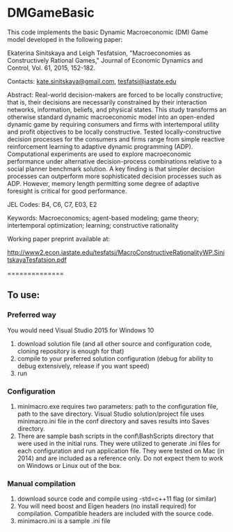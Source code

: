 DMGameBasic
===========

This code implements the basic Dynamic Macroeconomic (DM) Game model developed in the following paper:

Ekaterina Sinitskaya and Leigh Tesfatsion, "Macroeconomies as Constructively Rational Games," Journal of Economic Dynamics and Control, Vol. 61, 2015, 152-182.


Contacts:
kate.sinitskaya@gmail.com, tesfatsi@iastate.edu

Abstract:
Real-world decision-makers are forced to be locally constructive; that is, their decisions are necessarily constrained by their interaction networks, information, beliefs, and physical states. This study transforms an otherwise standard dynamic macroeconomic model into an open-ended dynamic game by requiring consumers and firms with intertemporal utility and profit objectives to be locally constructive. Tested locally-constructive decision processes for the consumers and firms range from simple reactive reinforcement learning to adaptive dynamic programming (ADP). Computational experiments are used to explore macroeconomic performance under alternative decision-process combinations relative to a social planner benchmark solution. A key finding is that simpler decision processes can outperform more sophisticated decision processes such as ADP. However, memory length permitting some degree of adaptive foresight is critical for good performance.

JEL Codes: B4, C6, C7, E03, E2

Keywords:  Macroeconomics; agent-based modeling; game theory; intertemporal optimization; learning; constructive rationality


Working paper preprint available at:

http://www2.econ.iastate.edu/tesfatsi/MacroConstructiveRationalityWP.SinitskayaTesfatsion.pdf


==============

To use:
---------

### Preferred way 

You would need Visual Studio 2015 for Windows 10
1. download solution file (and all other source and configuration code, cloning repository is enough for that)
2. compile to your preferred solution configuration (debug for ability to debug extensively, release if you want speed)
3. run


### Configuration
1. minimacro.exe requires two parameters: path to the configuration file, path to the save directory. Visual Studio solution/project file uses minimacro.ini file in the conf directory and saves results into Saves directory.
2. There are sample bash scripts in the conf\BashScripts directory that were used in the initial runs. They were utilized to generate .ini files for each configuration and run application file. They were tested on Mac (in 2014) and are included as a reference only. Do not expect them to work on Windows or Linux out of the box. 



### Manual compilation
1. download source code and compile using -std=c++11 flag (or similar)
2. You will need boost and Eigen headers (no install required) for compilation. Compatible headers are included with the source code. 
3. minimacro.ini is a sample .ini file

